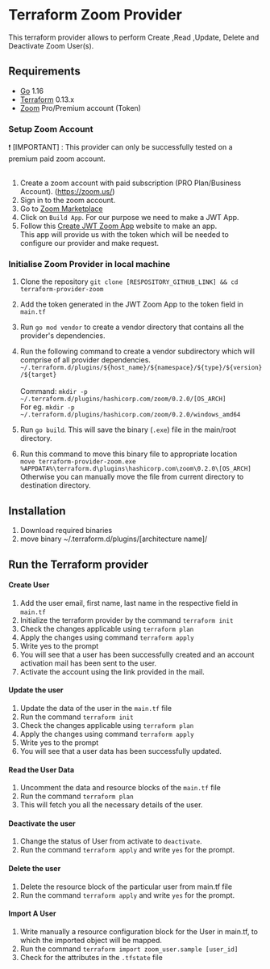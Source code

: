 # Terraform Zoom Provider

This terraform provider allows to perform Create ,Read ,Update, Delete and Deactivate Zoom User(s). 


## Requirements

* [Go](https://golang.org/doc/install) 1.16 <br>
* [Terraform](https://www.terraform.io/downloads.html) 0.13.x <br/>
* [Zoom](https://zoom.us/) Pro/Premium account (Token)


### Setup Zoom Account
 :heavy_exclamation_mark:  [IMPORTANT] : This provider can only be successfully tested on a premium paid zoom account. <br><br>

1. Create a zoom account with paid subscription (PRO Plan/Business Account). (https://zoom.us/)<br>
2. Sign in to the zoom account.<br>
3. Go to [Zoom Marketplace](https://marketplace.zoom.us/)<br>
4. Click on `Build App`. For our purpose we need to make a JWT App. <br>
5. Follow this [Create JWT Zoom App](https://marketplace.zoom.us/docs/guides/build/jwt-app) website to make an app. <br>
This app will provide us with the token which will be needed to configure our provider and make request. <br>


### Initialise Zoom Provider in local machine 
1. Clone the repository `git clone [RESPOSITORY_GITHUB_LINK] && cd terraform-provider-zoom` <br>
2. Add the token generated in the JWT Zoom App to the token field in `main.tf` <br>
3. Run `go mod vendor` to create a vendor directory that contains all the provider's dependencies. <br>
4. Run the following command to create a vendor subdirectory which will comprise of  all provider dependencies. <br>
`~/.terraform.d/plugins/${host_name}/${namespace}/${type}/${version}/${target}` <br><br>
Command: `mkdir -p ~/.terraform.d/plugins/hashicorp.com/zoom/0.2.0/[OS_ARCH]` <br>
</t> For eg. `mkdir -p ~/.terraform.d/plugins/hashicorp.com/zoom/0.2.0/windows_amd64`<br>

5. Run `go build`. This will save the binary (`.exe`) file in the main/root directory. <br>
6. Run this command to move this binary file to appropriate location <br>
 `move terraform-provider-zoom.exe %APPDATA%\terraform.d\plugins\hashicorp.com\zoom\0.2.0\[OS_ARCH]` <br>
Otherwise you can manually move the file from current directory to destination directory.<br>


## Installation

1. Download required binaries <br>
2. move binary ~/.terraform.d/plugins/[architecture name]/


## Run the Terraform provider

#### Create User
1. Add the user email, first name, last name in the respective field in `main.tf`
2. Initialize the terraform provider by the command `terraform init`
3. Check the changes applicable using `terraform plan`
4. Apply the changes using command `terraform apply`
5. Write yes to the prompt
6. You will see that a user has been successfully created and an account activation mail has been sent to the user.
7. Activate the account using the link provided in the mail.

#### Update the user
1. Update the data of the user in the `main.tf` file
2. Run the command `terraform init`
3. Check the changes applicable using `terraform plan`
4. Apply the changes using command `terraform apply`
5. Write yes to the prompt
6. You will see that a user data has been successfully updated.

#### Read the User Data
1. Uncomment the data and resource blocks of the `main.tf` file
2. Run the command `terraform plan`
3. This will fetch you all the necessary details of the user.

#### Deactivate the user
1. Change the status of User from activate to `deactivate`.
2. Run the command `terraform apply` and write `yes` for the prompt.

#### Delete the user
1. Delete the resource block of the particular user from main.tf file 
2. Run the command `terraform apply` and write `yes` for the prompt.

#### Import A User
1. Write manually a resource configuration block for the User in main.tf, to which the imported object will be mapped.
2. Run the command `terraform import zoom_user.sample [user_id]`
3. Check for the attributes in the `.tfstate` file
